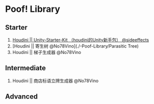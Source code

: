 # Poof! Library
## Starter
1. <a href="./-Poof-Library/HE_Starter_Kit_Unity">Houdini || Unity-Starter-Kit （houdini的Unity新手包）  @sideeffects </a>
2. [Houdini || 寄生树 @No78Vino](./-Poof-Library/Parasitic Tree)
3. Houdini || 梯子生成器 @No78Vino

## Intermediate
1. Houdini || 商店标语立牌生成器 @No78Vino

## Advanced